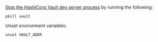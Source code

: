 [Stop the HashiCorp Vault dev server process](https://developer.hashicorp.com/vault/tutorials/get-started/setup#clean-up) by running the following:
```
pkill vault
```

Unset environment variables:
```
unset VAULT_ADDR
```